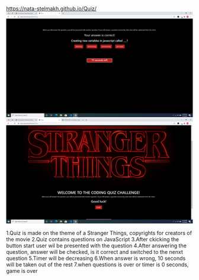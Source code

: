 https://nata-stelmakh.github.io/Quiz/
![](1.png)
![](2.png)

1.Quiz is made on the theme of a Stranger Things, copyrights for creators of the movie
2.Quiz contains questions on JavaScript
3.After ckicking the button start user wil be presented with the question
4.After answering the question, answer will be checked, is it correct and switched to the nenxt question
5.Timer will be decreasing
6.When answer is wrong, 10 seconds will be taken out of the rest
7.when questions is over or timer is 0 seconds, game is over

